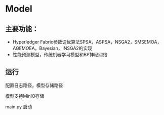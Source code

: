 # Model

## 主要功能：

- Hyperledger Fabric参数调优算法SPSA，ASPSA，NSGA2，SMSEMOA，AGEMOEA，Bayesian，INSGA2的实现
- 性能预测模型，传统机器学习模型和BP神经网络

## 运行

配置日志路径，模型存储路径

模型支持MinIO存储

main.py 启动

